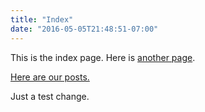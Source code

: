 ```yaml
---
title: "Index"
date: "2016-05-05T21:48:51-07:00"
---
```


This is the index page. Here is [another page](another_page).

[Here are our posts.](../post/index.html)

Just a test change.